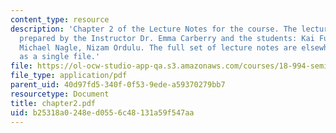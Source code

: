 ```yaml
---
content_type: resource
description: 'Chapter 2 of the Lecture Notes for the course. The lecture notes were
  prepared by the Instructor Dr. Emma Carberry and the students: Kai Fung, David Glasser,
  Michael Nagle, Nizam Ordulu. The full set of lecture notes are elsewhere available
  as a single file.'
file: https://ol-ocw-studio-app-qa.s3.amazonaws.com/courses/18-994-seminar-in-geometry-fall-2004/b25318a0248ed0556c48131a59f547aa_chapter2.pdf
file_type: application/pdf
parent_uid: 40d97fd5-340f-0f53-9ede-a59370279bb7
resourcetype: Document
title: chapter2.pdf
uid: b25318a0-248e-d055-6c48-131a59f547aa
---
```

